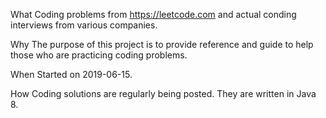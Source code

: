 What
Coding problems from https://leetcode.com and actual conding interviews from various companies.

Why
The purpose of this project is to provide reference and guide to help those who are practicing coding problems.

When
Started on 2019-06-15.

How
Coding solutions are regularly being posted. They are written in Java 8.
